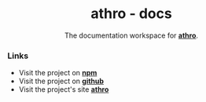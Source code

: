 
<h1 align="center">
athro - docs
</h1>
<p align="center">
The documentation workspace for <a href="https://www.npmjs.com/package/athro" target="_blank"><b>athro</b></a>.
<p>

### Links
- Visit the project on **[npm](https://www.npmjs.com/package/athro)** 
- Visit the project on **[github](https://github.com/arneesh/athro)** 
- Visit the project's site **[athro](https://athro.arneeshaima.com/)** 